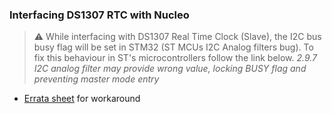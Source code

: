 ### Interfacing DS1307 RTC with Nucleo

> :warning: While interfacing with DS1307 Real Time Clock (Slave), the I2C bus busy flag will be set in STM32 (ST MCUs I2C Analog filters bug). To fix this behaviour in ST's microcontrollers follow the link below. _2.9.7 I2C analog filter may provide wrong value, locking BUSY flag and preventing master mode entry_
- [Errata sheet](https://www.st.com/content/ccc/resource/technical/document/errata_sheet/7f/05/b0/bc/34/2f/4c/21/CD00288116.pdf/files/CD00288116.pdf/jcr:content/translations/en.CD00288116.pdf) for workaround